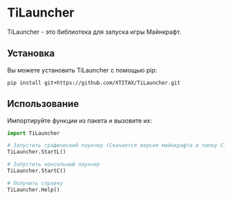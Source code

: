 # TiLauncher

TiLauncher - это библиотека для запуска игры Майнкрафт.

## Установка

Вы можете установить TiLauncher с помощью pip:

```bath
pip install git+https://github.com/XTITAX/TiLauncher.git
```

## Использование

Импортируйте функции из пакета и вызовите их:

```python
import TiLauncher

# Запустить графический лаунчер (Скачается версия майнкрафта в папку C:\Users\Ваш пользователь\AppData\Roaming\.TiLauncher)
TiLauncher.StartL()

# Запустить консольный лаунчер
TiLauncher.StartC()

# Получить справку
TiLauncher.Help()
```
